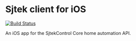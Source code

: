# Sjtek client for iOS
[![Build Status](https://travis-ci.org/Sjtek/sjtekclient-ios.svg?branch=development)](https://travis-ci.org/Sjtek/sjtekclient-ios)

An iOS app for the SjtekControl Core home automation API.
